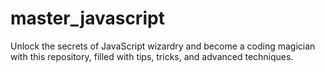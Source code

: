# master_javascript
Unlock the secrets of JavaScript wizardry and become a coding magician with this repository, filled with tips, tricks, and advanced techniques.
